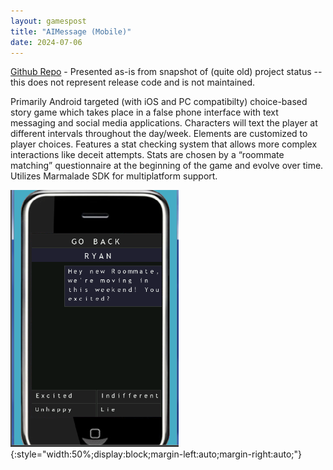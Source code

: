 ```yaml
---
layout: gamespost
title: "AIMessage (Mobile)"
date: 2024-07-06
---
```


[Github Repo](https://github.com/deltaz0/AIMessage) - Presented as-is from snapshot of (quite old) project status -- this does not represent release code and is not maintained.

Primarily Android targeted (with iOS and PC compatibilty) choice-based story game which takes place in a false phone interface with text messaging and social media applications. Characters will text the player at different intervals throughout the day/week. Elements are customized to player choices. Features a stat checking system that allows more complex interactions like deceit attempts. Stats are chosen by a “roommate matching” questionnaire at the beginning of the game and evolve over time. Utilizes Marmalade SDK for multiplatform support.

![AIMessageImage](/images/phonegame.png){:style="width:50%;display:block;margin-left:auto;margin-right:auto;"}